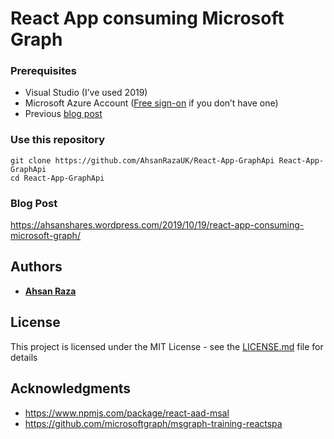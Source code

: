 # React App consuming Microsoft Graph

### Prerequisites

*	Visual Studio (I’ve used 2019)
*	Microsoft Azure Account (<a href='https://azure.microsoft.com/en-us/free/'>Free sign-on</a> if you don’t have one)
*	Previous <a href='https://ahsanshares.wordpress.com/2019/10/14/react-azure-ad-authentication/'>blog post</a>

### Use this repository

```
git clone https://github.com/AhsanRazaUK/React-App-GraphApi React-App-GraphApi
cd React-App-GraphApi
```
### Blog Post

https://ahsanshares.wordpress.com/2019/10/19/react-app-consuming-microsoft-graph/

## Authors

* **<a href='https://ahsanshares.wordpress.com'>Ahsan Raza</a>** 

## License

This project is licensed under the MIT License - see the [LICENSE.md](LICENSE.md) file for details

## Acknowledgments

* https://www.npmjs.com/package/react-aad-msal
* https://github.com/microsoftgraph/msgraph-training-reactspa

